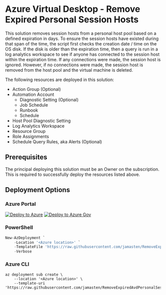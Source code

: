 # Azure Virtual Desktop - Remove Expired Personal Session Hosts

This solution removes session hosts from a personal host pool based on a defined expiration in days. To ensure the session hosts have existed during that span of the time, the script first checks the creation date / time on the OS disk.  If the disk is older than the expiration time, then a query is run in a log analytics workspace to see if anyone has connected to the session host within the expiration time. If any connections were made, the session host is ignored. However, if no connections were made, the session host is removed from the host pool and the virtual machine is deleted.

The following resources are deployed in this solution:

* Action Group (Optional)
* Automation Account
  * Diagnostic Setting (Optional)
  * Job Schedule
  * Runbook
  * Schedule
* Host Pool Diagnostic Setting
* Log Analytics Workspace
* Resource Group
* Role Assignments
* Schedule Query Rules, aka Alerts (Optional)

## Prerequisites

The principal deploying this solution must be an Owner on the subscription.  This is required to successfully deploy the resources listed above.

## Deployment Options

### Azure Portal

[![Deploy to Azure](https://aka.ms/deploytoazurebutton)](https://portal.azure.com/#blade/Microsoft_Azure_CreateUIDef/CustomDeploymentBlade/uri/https%3A%2F%2Fraw.githubusercontent.com%2Fjamasten%2FRemoveExpiredAvdPersonalSessionHosts%2Fmain%2Fsolution.json/uiFormDefinitionUri/https%3A%2F%2Fraw.githubusercontent.com%2Fjamasten%2FRemoveExpiredAvdPersonalSessionHosts%2Fmain%2FuiDefinition.json)
[![Deploy to Azure Gov](https://aka.ms/deploytoazuregovbutton)](https://portal.azure.us/#blade/Microsoft_Azure_CreateUIDef/CustomDeploymentBlade/uri/https%3A%2F%2Fraw.githubusercontent.com%2Fjamasten%2FRemoveExpiredAvdPersonalSessionHosts%2Fmain%2Fsolution.json/uiFormDefinitionUri/https%3A%2F%2Fraw.githubusercontent.com%2Fjamasten%2FRemoveExpiredAvdPersonalSessionHosts%2Fmain%2FuiDefinition.json)

### PowerShell

````powershell
New-AzDeployment `
    -Location '<Azure location>' `
    -TemplateFile 'https://raw.githubusercontent.com/jamasten/RemoveExpiredAvdPersonalSessionHosts/main/solution.json' `
    -Verbose
````

### Azure CLI

````cli
az deployment sub create \
    --location '<Azure location>' \
    --template-uri 'https://raw.githubusercontent.com/jamasten/RemoveExpiredAvdPersonalSessionHosts/main/solution.json'
````
